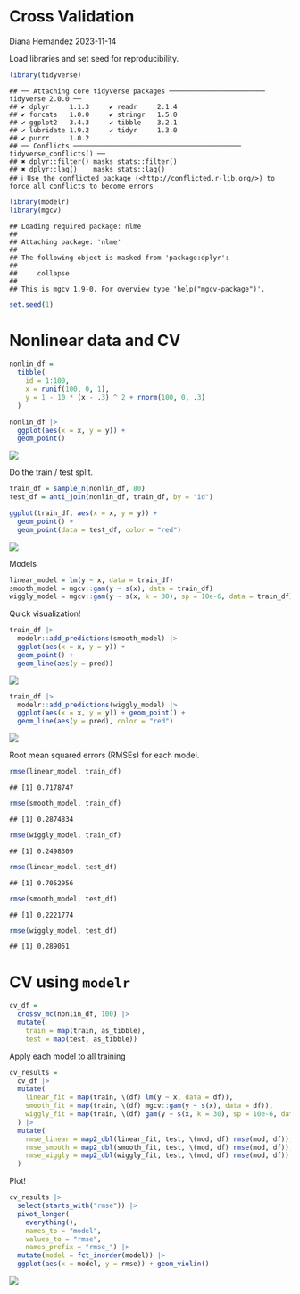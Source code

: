 Cross Validation
================
Diana Hernandez
2023-11-14

Load libraries and set seed for reproducibility.

``` r
library(tidyverse)
```

    ## ── Attaching core tidyverse packages ──────────────────────── tidyverse 2.0.0 ──
    ## ✔ dplyr     1.1.3     ✔ readr     2.1.4
    ## ✔ forcats   1.0.0     ✔ stringr   1.5.0
    ## ✔ ggplot2   3.4.3     ✔ tibble    3.2.1
    ## ✔ lubridate 1.9.2     ✔ tidyr     1.3.0
    ## ✔ purrr     1.0.2     
    ## ── Conflicts ────────────────────────────────────────── tidyverse_conflicts() ──
    ## ✖ dplyr::filter() masks stats::filter()
    ## ✖ dplyr::lag()    masks stats::lag()
    ## ℹ Use the conflicted package (<http://conflicted.r-lib.org/>) to force all conflicts to become errors

``` r
library(modelr)
library(mgcv)
```

    ## Loading required package: nlme
    ## 
    ## Attaching package: 'nlme'
    ## 
    ## The following object is masked from 'package:dplyr':
    ## 
    ##     collapse
    ## 
    ## This is mgcv 1.9-0. For overview type 'help("mgcv-package")'.

``` r
set.seed(1)
```

# Nonlinear data and CV

``` r
nonlin_df = 
  tibble(
    id = 1:100,
    x = runif(100, 0, 1),
    y = 1 - 10 * (x - .3) ^ 2 + rnorm(100, 0, .3)
  )

nonlin_df |> 
  ggplot(aes(x = x, y = y)) + 
  geom_point()
```

![](cross_validation_files/figure-gfm/unnamed-chunk-2-1.png)<!-- -->

Do the train / test split.

``` r
train_df = sample_n(nonlin_df, 80)
test_df = anti_join(nonlin_df, train_df, by = "id")

ggplot(train_df, aes(x = x, y = y)) + 
  geom_point() + 
  geom_point(data = test_df, color = "red")
```

![](cross_validation_files/figure-gfm/unnamed-chunk-3-1.png)<!-- -->

Models

``` r
linear_model = lm(y ~ x, data = train_df)
smooth_model = mgcv::gam(y ~ s(x), data = train_df)
wiggly_model = mgcv::gam(y ~ s(x, k = 30), sp = 10e-6, data = train_df)
```

Quick visualization!

``` r
train_df |> 
  modelr::add_predictions(smooth_model) |> 
  ggplot(aes(x = x, y = y)) + 
  geom_point() + 
  geom_line(aes(y = pred))
```

![](cross_validation_files/figure-gfm/unnamed-chunk-5-1.png)<!-- -->

``` r
train_df |> 
  modelr::add_predictions(wiggly_model) |> 
  ggplot(aes(x = x, y = y)) + geom_point() + 
  geom_line(aes(y = pred), color = "red")
```

![](cross_validation_files/figure-gfm/unnamed-chunk-6-1.png)<!-- -->

Root mean squared errors (RMSEs) for each model.

``` r
rmse(linear_model, train_df)
```

    ## [1] 0.7178747

``` r
rmse(smooth_model, train_df)
```

    ## [1] 0.2874834

``` r
rmse(wiggly_model, train_df)
```

    ## [1] 0.2498309

``` r
rmse(linear_model, test_df)
```

    ## [1] 0.7052956

``` r
rmse(smooth_model, test_df)
```

    ## [1] 0.2221774

``` r
rmse(wiggly_model, test_df)
```

    ## [1] 0.289051

# CV using `modelr`

``` r
cv_df = 
  crossv_mc(nonlin_df, 100) |> 
  mutate(
    train = map(train, as_tibble),
    test = map(test, as_tibble))
```

Apply each model to all training

``` r
cv_results =
  cv_df |>
  mutate(
    linear_fit = map(train, \(df) lm(y ~ x, data = df)),
    smooth_fit = map(train, \(df) mgcv::gam(y ~ s(x), data = df)),
    wiggly_fit = map(train, \(df) gam(y ~ s(x, k = 30), sp = 10e-6, data = df))
  ) |>
  mutate(
    rmse_linear = map2_dbl(linear_fit, test, \(mod, df) rmse(mod, df)),
    rmse_smooth = map2_dbl(smooth_fit, test, \(mod, df) rmse(mod, df)),
    rmse_wiggly = map2_dbl(wiggly_fit, test, \(mod, df) rmse(mod, df))
  )
```

Plot!

``` r
cv_results |> 
  select(starts_with("rmse")) |> 
  pivot_longer(
    everything(),
    names_to = "model", 
    values_to = "rmse",
    names_prefix = "rmse_") |> 
  mutate(model = fct_inorder(model)) |> 
  ggplot(aes(x = model, y = rmse)) + geom_violin()
```

![](cross_validation_files/figure-gfm/unnamed-chunk-11-1.png)<!-- -->
